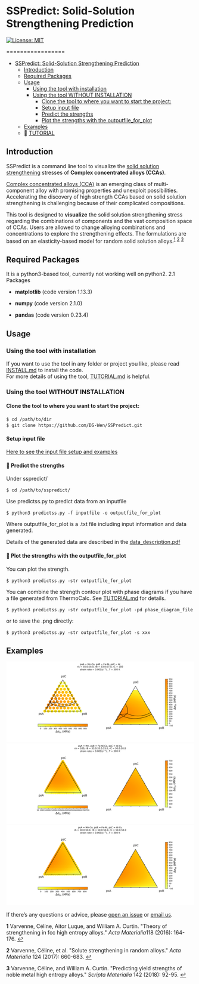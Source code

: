 # SSPredict: Solid-Solution Strengthening Prediction

[![License: MIT](https://img.shields.io/badge/License-MIT-yellow.svg)](https://opensource.org/licenses/MIT)

=================
   * [SSPredict: Solid-Solution Strengthening Prediction](#sspredict-solid-solution-strengthening-prediction)
      * [Introduction](#introduction)
      * [Required Packages](#required-packages)
      * [Usage](#usage)
         * [Using the tool with installation](#using-the-tool-with-installation)
         * [Using the tool WITHOUT INSTALLATION](#using-the-tool-without-installation)
            * [Clone the tool to where you want to start the project:](#clone-the-tool-to-where-you-want-to-start-the-project)
            * [Setup input file](#setup-input-file)
            * [Predict the strengths](#-predict-the-strengths)
            * [Plot the strengths with the outputfile_for_plot](#-plot-the-strengths-with-the-outputfile_for_plot)
      * [Examples](#examples)
      * 🚀 [TUTORIAL](/TUTORIAL.md)

  
  
## Introduction

SSPredict is a command line tool to visualize the [solid solution strengthening](https://en.wikipedia.org/wiki/Solid_solution_strengthening) stresses of **Complex concentrated alloys (CCAs)**.

[Complex concentrated alloys (CCA)](https://scholar.google.com/scholar?hl=en&as_sdt=0%2C15&q=complex+concentrated+alloys&btnG=) is an emerging class of multi-component alloy with promising properties and unexploit possibilities. Accelerating the discovery of high strength CCAs based on solid solution strengthening is challenging because of their complicated compositions. 

This tool is designed to **visualize** the solid solution strengthening stress regarding the combinations of components and the vast composition space of CCAs. Users are allowed to change alloying combinations and concentrations to explore the strengthening effects. The formulations are based on an elasticity-based model for random solid solution alloys.<sup id="a1">[1](#f1)</sup> <sup id="a2">[2](#f2)</sup> <sup id="a3">[3](#f3)</sup>



## Required Packages

It is a python3-based tool, currently not working well on python2.  2.1  Packages 

- **matplotlib** (code version 1.13.3)

- **numpy** (code version 2.1.0)

- **pandas** (code version 0.23.4)



## Usage

### Using the tool with installation

If you want to use the tool in any folder or project you like, please read [INSTALL.md](/INSTALL.md) to install the code.  
For more details of using the tool, [TUTORIAL.md](/TUTORIAL.md) is helpful. 


### Using the tool WITHOUT INSTALLATION

#### Clone the tool to where you want to start the project:

```
$ cd /path/to/dir
$ git clone https://github.com/DS-Wen/SSPredict.git
```

#### Setup input file

[Here to see the input file setup and examples](/examples/input_guide.md)

#### 📍 Predict the strengths

Under sspredict/ 

```
$ cd /path/to/sspredict/
```

Use predictss.py to predict data from an inputfile

```
$ python3 predictss.py -f inputfile -o outputfile_for_plot  
```

Where outputfile_for_plot is a .txt file including input information and data generated.  

Details of the generated data are described in the [data_description.pdf](examples/output_description.pdf)

#### 📍 Plot the strengths with the outputfile_for_plot
You can plot the strength. 
```
$ python3 predictss.py -str outputfile_for_plot
```
You can combine the strength contour plot with phase diagrams if you have a file generated from ThermoCalc. 
See [TUTORIAL.md](/TUTORIAL.md) for details.  
```
$ python3 predictss.py -str outputfile_for_plot -pd phase_diagram_file
```
or to save the .png directly:

```
$ python3 predictss.py -str outputfile_for_plot -s xxx
```


## Examples

![](examples/MnFe-CoNi-Al/MnFe-CoNi-Al_strength_phase.png)
![](examples/Mn-FeCoNi-AlCu/Mn-FeCoNi-AlCu_plot.png)
![](examples/MnFe-CoNi-AlCu/MnFe-CoNi-AlCu_plot.png)



If there’s any questions or advice, please [open an issue](https://github.com/DS-Wen/SSPredict/issues/new) or [email us](mailto:wen94@purdue.edu?subject=[Github]%20SSPredict).



<b id="f1">1</b> Varvenne, Céline, Aitor Luque, and William A. Curtin. "Theory of strengthening in fcc high entropy alloys." *Acta Materialia*118 (2016): 164-176. [↩](#a1)  

<b id="f2">2</b> Varvenne, Céline, et al. "Solute strengthening in random alloys." *Acta Materialia* 124 (2017): 660-683. [↩](#a2)  
   
<b id="f2">3</b> Varvenne, Céline, and William A. Curtin. "Predicting yield strengths of noble metal high entropy alloys." *Scripta Materialia* 142 (2018): 92-95. [↩](#a3)
